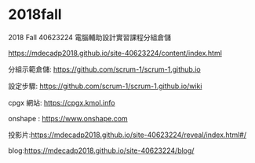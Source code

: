 # 2018fall
2018 Fall 40623224 電腦輔助設計實習課程分組倉儲

https://mdecadp2018.github.io/site-40623224/content/index.html

分組示範倉儲: https://github.com/scrum-1/scrum-1.github.io

設定步驟: https://github.com/scrum-1/scrum-1.github.io/wiki

cpgx 網站: https://cpgx.kmol.info

onshape : https://www.onshape.com

投影片:https://mdecadp2018.github.io/site-40623224/reveal/index.html#/

blog:https://mdecadp2018.github.io/site-40623224/blog/
